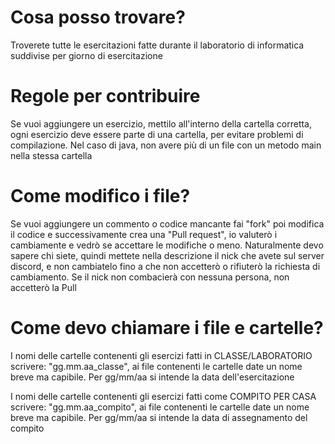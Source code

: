 # Cosa posso trovare?
Troverete tutte le esercitazioni fatte durante il laboratorio di informatica suddivise per giorno di esercitazione

# Regole per contribuire
Se vuoi aggiungere un esercizio, mettilo all'interno della cartella corretta, ogni esercizio deve essere parte di 
una cartella, per evitare problemi di compilazione. Nel caso di java, non avere più di un file con un metodo main 
nella stessa cartella


# Come modifico i file?
Se vuoi aggiungere un commento o codice mancante fai "fork" poi modifica il codice e successivamente crea una "Pull request", io valuterò i cambiamente e vedrò se accettare le modifiche o meno. Naturalmente devo sapere chi siete, quindi mettete nella descrizione il nick che avete sul server discord, e non cambiatelo fino a che non accetterò o rifiuterò la richiesta di cambiamento. Se il nick non combacierà con nessuna persona, non accetterò la Pull

# Come devo chiamare i file e cartelle?
I nomi delle cartelle contenenti gli esercizi fatti in CLASSE/LABORATORIO scrivere: "gg.mm.aa_classe", ai file contenenti le cartelle date un nome breve ma capibile. Per gg/mm/aa si intende la data dell'esercitazione

I nomi delle cartelle contenenti gli esercizi fatti come COMPITO PER CASA scrivere: "gg.mm.aa_compito", ai file contenenti le cartelle date un nome breve ma capibile. Per gg/mm/aa si intende la data di assegnamento del compito


